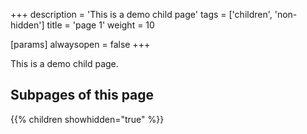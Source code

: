 +++
description = 'This is a demo child page'
tags = ['children', 'non-hidden']
title = 'page 1'
weight = 10

[params]
  alwaysopen = false
+++

This is a demo child page.

## Subpages of this page

{{% children showhidden="true" %}}
